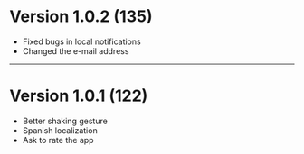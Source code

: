 # Version 1.0.2 (135)

* Fixed bugs in local notifications
* Changed the e-mail address

--- 

# Version 1.0.1 (122)

* Better shaking gesture
* Spanish localization
* Ask to rate the app